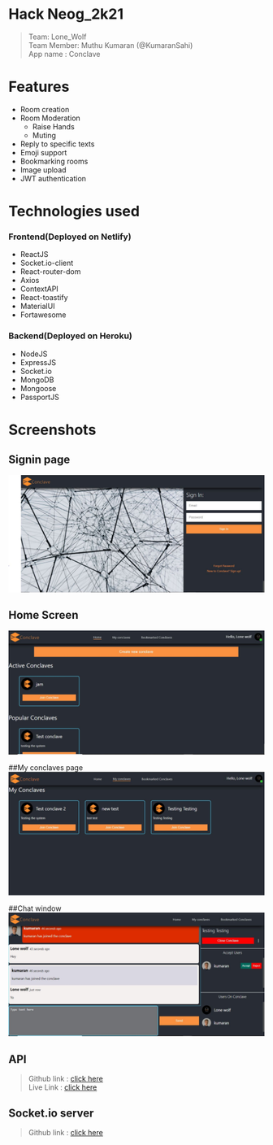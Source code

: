 # Hack Neog_2k21

> Team: Lone_Wolf\
> Team Member: Muthu Kumaran (@KumaranSahi)\
> App name : Conclave

# Features
- Room creation
- Room Moderation
   * Raise Hands
   * Muting
- Reply to specific texts
- Emoji support
- Bookmarking rooms
- Image upload
- JWT authentication

# Technologies used
### Frontend(Deployed on Netlify)
- ReactJS
- Socket.io-client
- React-router-dom
- Axios
- ContextAPI
- React-toastify
- MaterialUI
- Fortawesome

### Backend(Deployed on Heroku)
- NodeJS
- ExpressJS
- Socket.io
- MongoDB
- Mongoose
- PassportJS

# Screenshots

## Signin page
![Sign in page](images/Signin%20screen.JPG)

## Home Screen
![Home Screen](images/Home%20screen.JPG)

##My conclaves page
![My conclave page](images/My%20Conclaves.JPG)

##Chat window
![Chat window](images/Chat%20window.JPG)

## API

> Github link : [click here](https://github.com/KumaranSahi/conclave-api)\
> Live Link : [click here](https://conclave-api.herokuapp.com/)

## Socket.io server

> Github link : [click here](https://github.com/KumaranSahi/conclave-socket)
 
